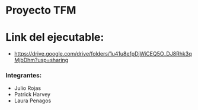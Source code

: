 # Proyecto TFM

# Link del ejecutable:
- https://drive.google.com/drive/folders/1u41u8efpDjWiCEQ5O_DJ8Rhk3qMjbDhm?usp=sharing

### Integrantes:

- Julio Rojas
- Patrick Harvey
- Laura Penagos
